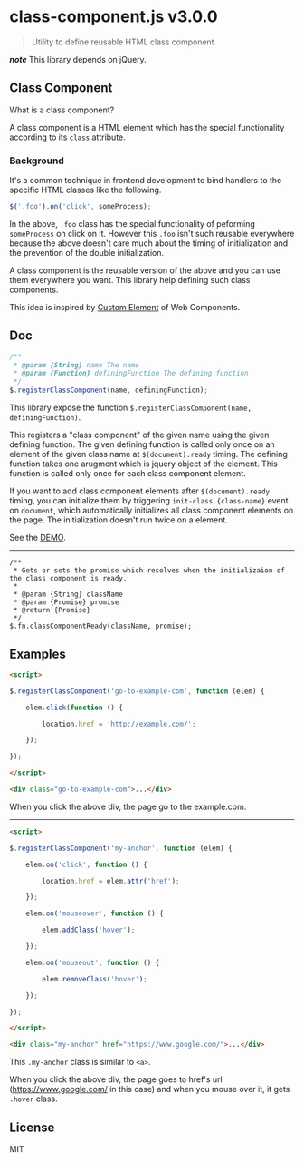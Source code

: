 # class-component.js v3.0.0

> Utility to define reusable HTML class component

***note*** This library depends on jQuery.


## Class Component

What is a class component?

A class component is a HTML element which has the special functionality according to its `class` attribute.

### Background

It's a common technique in frontend development to bind handlers to the specific HTML classes like the following.

```js
$('.foo').on('click', someProcess);
```

In the above, `.foo` class has the special functionality of peforming `someProcess` on click on it. However this `.foo` isn't such reusable everywhere because the above doesn't care much about the timing of initialization and the prevention of the double initialization.

A class component is the reusable version of the above and you can use them everywhere you want. This library help defining such class components.

This idea is inspired by [Custom Element](http://www.html5rocks.com/en/tutorials/webcomponents/customelements/) of Web Components.


## Doc

```js
/**
 * @param {String} name The name
 * @param {Function} definingFunction The defining function
 */
$.registerClassComponent(name, definingFunction);
```

This library expose the function `$.registerClassComponent(name, definingFunction)`.

This registers a "class component" of the given name using the given defining function.
The given defining function is called only once on an element of the given class name at `$(document).ready` timing.
The defining function takes one arugment which is jquery object of the element. This function is called only once for each class component element.

If you want to add class component elements after `$(document).ready` timing, you can initialize them by triggering `init-class.{class-name}` event on `document`, which automatically initializes all class component elements on the page. The initialization doesn't run twice on a element.

See the [DEMO](http://kt3k.github.io/class-component/test.html).

----

```
/**
 * Gets or sets the promise which resolves when the initializaion of the class component is ready.
 *
 * @param {String} className
 * @param {Promise} promise
 * @return {Promise}
 */
$.fn.classComponentReady(className, promise);
```

## Examples

```html
<script>

$.registerClassComponent('go-to-example-com', function (elem) {

    elem.click(function () {

        location.href = 'http://example.com/';

    });

});

</script>

<div class="go-to-example-com">...</div>
```

When you click the above div, the page go to the example.com.

----

```html
<script>

$.registerClassComponent('my-anchor', function (elem) {

    elem.on('click', function () {

        location.href = elem.attr('href');

    });

    elem.on('mouseover', function () {

        elem.addClass('hover');

    });

    elem.on('mouseout', function () {

        elem.removeClass('hover');

    });

});

</script>

<div class="my-anchor" href="https://www.google.com/">...</div>
```

This `.my-anchor` class is similar to `<a>`.

When you click the above div, the page goes to href's url (https://www.google.com/ in this case) and when you mouse over it, it gets `.hover` class.

## License

MIT
